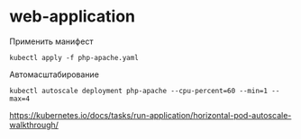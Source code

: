 # web-application

Применить манифест
```
kubectl apply -f php-apache.yaml
```

Автомасштабирование
```
kubectl autoscale deployment php-apache --cpu-percent=60 --min=1 --max=4
```

https://kubernetes.io/docs/tasks/run-application/horizontal-pod-autoscale-walkthrough/
